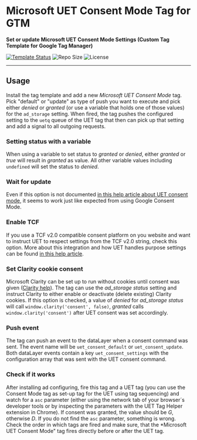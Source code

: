 # Microsoft UET Consent Mode Tag for GTM

**Set or update Microsoft UET Consent Mode Settings (Custom Tag Template for Google Tag Manager)**

    
[![Template Status](https://img.shields.io/badge/Community%20Template%20Gallery%20Status-published-green)](https://tagmanager.google.com/gallery/#/owners/mbaersch/templates/microsoft-consent-mode-tag) ![Repo Size](https://img.shields.io/github/repo-size/mbaersch/microsoft-consent-mode-tag) ![License](https://img.shields.io/github/license/mbaersch/microsoft-consent-mode-tag)

---

## Usage
Install the tag template and add a new *Microsoft UET Consent Mode* tag. Pick "default" or "update" as type of push you want to execute and pick either *denied* or *granted* (or use a variable that holds one of those values) for the `ad_storage` setting. When fired, the tag pushes the configured setting to the `uetq` queue of the UET tag that then can pick up that setting and add a signal to all outgoing requests.

### Setting status with a variable
When using a variable to set status to *granted* or *denied*, either *granted* or *true* will result in *granted* as value. All other variable values including `undefined` will set the status to *denied*. 

### Wait for update
Even if this option is not documented [in this help article about UET consent mode](https://help.ads.microsoft.com/apex/index/3/en/60119), it seems to work just like expected from using Google Consent Mode. 

### Enable TCF
If you use a TCF v2.0 compatible consent platform on you website and want to instruct UET to respect settings from the TCF v2.0 string, check this option. More about this integration and how UET handles purpose settings can be found [in this help article](https://help.ads.microsoft.com/?ocid=#apex/ads/en/60186/2). 

### Set Clarity cookie consent
Microsoft Clarity can be set up to run without cookies until consent was given ([Clarity help](https://learn.microsoft.com/en-us/clarity/setup-and-installation/cookie-consent)). The tag can use the *ad_storage status* setting and instruct Clarity to either enable or deactivate (delete existing) Clarity cookies. If this option is checked, a value of *denied* for *ad_storage status* will call `window.clarity('consent', false)`, *granted* calls `window.clarity('consent')` after UET consent was set accordingly.     

### Push event
The tag can push an event to the dataLayer when a consent command was sent. The event name will be `uet_consent_default` or `uet_consent_update`. Both dataLayer events contain a key `uet_consent_settings` with the configuration array that was sent with the UET consent command.   

### Check if it works
After installing ad configuring, fire this tag and a UET tag (you can use the  Consent Mode tag as set-up tag for the UET using tag sequencing) and watch for a `asc` parameter (either using the network tab of your browser´s developer tools or by inspecting the parameters with the UET Tag Helper extension in Chrome). If consent was granted, the value should be *G*, otherwise *D*. If you do not find the `asc` parameter, something is wrong. Check the order in which tags are fired and make sure, that the *Microsoft UET Consent Mode" tag fires directly before or after the UET tag. 
